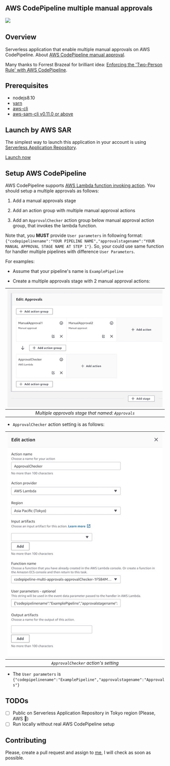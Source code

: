AWS CodePipeline multiple manual approvals
-----

![](https://codebuild.ap-northeast-1.amazonaws.com/badges?uuid=eyJlbmNyeXB0ZWREYXRhIjoiZ21xTkVHQWlqSUJrY21UWUZGSUV4TExYNVVxa3gzcGE5eHlYV1d1clRHY2d0WUJOckNiVWtVUjVzakd1MnBPZVkxV3F1R25iS3NGRkhKdzFKQjIxUGVrPSIsIml2UGFyYW1ldGVyU3BlYyI6IlZQL3ZvakRxaktRRXJSdmsiLCJtYXRlcmlhbFNldFNlcmlhbCI6MX0%3D&branch=master)

## Overview

Serverless application that enable multiple manual approvals on AWS CodePipeline.
About [AWS CodePipeline manual approval](https://docs.aws.amazon.com/codepipeline/latest/userguide/approvals.html).

Many thanks to Forrest Brazeal for brilliant idea: [Enforcing the 'Two-Person Rule' with AWS CodePipeline](https://www.trek10.com/blog/enforcing-two-person-rule-aws-codepipeline/).

## Prerequisites

- nodejs8.10
- [yarn](https://yarnpkg.com)
- [aws-cli](https://aws.amazon.com/cli/)
- [aws-sam-cli v0.11.0 or above](https://github.com/awslabs/aws-sam-cli)

## Launch by AWS SAR

The simplest way to launch this application in your account is using [Serverless Application Repository](https://aws.amazon.com/serverless/serverlessrepo/).

[Launch now](https://serverlessrepo.aws.amazon.com/applications/arn:aws:serverlessrepo:us-east-1:461248263104:applications~codepipeline-multi-manual-approvals)

## Setup AWS CodePipeline

AWS CodePipeline supports [AWS Lambda function invoking action](https://docs.aws.amazon.com/codepipeline/latest/userguide/actions-invoke-lambda-function.html).
You should setup a multiple approvals as follows:

1. Add a manual approvals stage

2. Add an action group with multiple manual approval actions

3. Add an `ApprovalChecker` action group below manual approval action group, that invokes the lambda function.

Note that, you **MUST** provide `User parameters` in following format: `{"codepipelinename":"YOUR PIPELINE NAME","approvalstagename":"YOUR MANUAL APPROVAL STAGE NAME AT STEP 1"}`.
So, your could use same function for handler multiple pipelines with difference `User Parameters`.

For examples:
- Assume that your pipeline's name is `ExamplePipeline`

- Create a multiple approvals stage with 2 manual approval actions:

|![create-multiple-approvals-stage.jpg](https://raw.githubusercontent.com/CyberAgent/codepipeline-multi-manual-approvals/master/docs/create-multiple-approvals-stage.jpg)|
|:--:|
|*Multiple approvals stage that named: `Approvals`*|

- `ApprovalChecker` action setting is as follows:

|![create-approval-checker-action.jpg](https://raw.githubusercontent.com/CyberAgent/codepipeline-multi-manual-approvals/master/docs/create-approval-checker-action.jpg)|
|:--:|
|*`ApprovalChecker` action's setting*|

- The `User parameters` is `{"codepipelinename":"ExamplePipeline","approvalstagename":"Approvals"}`

## TODOs

- [ ] Public on Serverless Application Repository in Tokyo region (Please, AWS 🙏)
- [ ] Run locally without real AWS CodePipeline setup

## Contributing

Please, create a pull request and assign to [me](https://github.com/phucnh), I will check as soon as possible.
